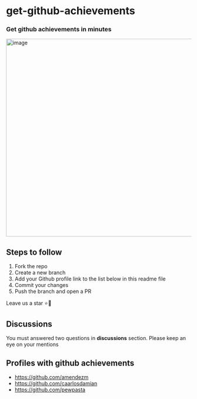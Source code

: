 # get-github-achievements

### Get github achievements in minutes

<img width="537" alt="image" src="https://user-images.githubusercontent.com/26444448/179610143-3dece715-02a6-48a1-98f5-f49047c57cd4.png">

## Steps to follow

1. Fork the repo
2. Create a new branch
3. Add your Github profile link to the list below in this readme file
4. Commit your changes
5. Push the branch and open a PR

Leave us a star ⭐🤩

## Discussions
You must answered two questions in **discussions** section. Please keep an eye on your mentions

## Profiles with github achievements

- https://github.com/amendezm
- https://github.com/caarlosdamian
- https://github.com/pewpasta
